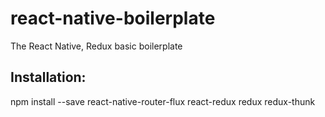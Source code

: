 # react-native-boilerplate
The React Native, Redux basic boilerplate 

## Installation:
npm install --save react-native-router-flux react-redux redux redux-thunk
